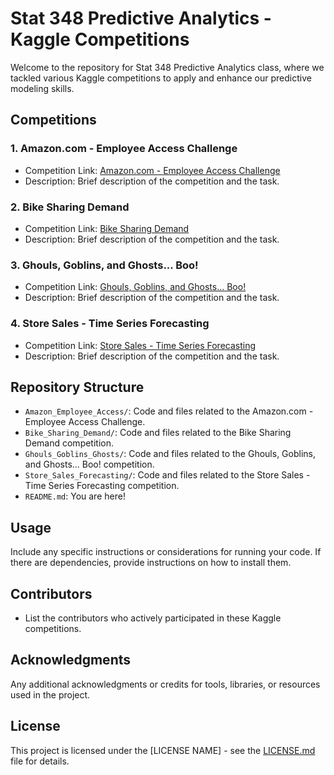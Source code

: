 # Stat 348 Predictive Analytics - Kaggle Competitions

Welcome to the repository for Stat 348 Predictive Analytics class, where we tackled various Kaggle competitions to apply and enhance our predictive modeling skills.

## Competitions

### 1. Amazon.com - Employee Access Challenge
- Competition Link: [Amazon.com - Employee Access Challenge](https://www.kaggle.com/competitions/amazon-employee-access-challenge/overview)
- Description: Brief description of the competition and the task.

### 2. Bike Sharing Demand
- Competition Link: [Bike Sharing Demand](https://www.kaggle.com/competitions/bike-sharing-demand/overview)
- Description: Brief description of the competition and the task.

### 3. Ghouls, Goblins, and Ghosts... Boo!
- Competition Link: [Ghouls, Goblins, and Ghosts... Boo!](https://www.kaggle.com/competitions/ghouls-goblins-and-ghosts-boo/)
- Description: Brief description of the competition and the task.

### 4. Store Sales - Time Series Forecasting
- Competition Link: [Store Sales - Time Series Forecasting](https://www.kaggle.com/competitions/store-sales-time-series-forecasting)
- Description: Brief description of the competition and the task.

## Repository Structure

- `Amazon_Employee_Access/`: Code and files related to the Amazon.com - Employee Access Challenge.
- `Bike_Sharing_Demand/`: Code and files related to the Bike Sharing Demand competition.
- `Ghouls_Goblins_Ghosts/`: Code and files related to the Ghouls, Goblins, and Ghosts... Boo! competition.
- `Store_Sales_Forecasting/`: Code and files related to the Store Sales - Time Series Forecasting competition.
- `README.md`: You are here!

## Usage

Include any specific instructions or considerations for running your code. If there are dependencies, provide instructions on how to install them.

## Contributors

- List the contributors who actively participated in these Kaggle competitions.

## Acknowledgments

Any additional acknowledgments or credits for tools, libraries, or resources used in the project.

## License

This project is licensed under the [LICENSE NAME] - see the [LICENSE.md](LICENSE.md) file for details.
